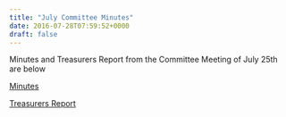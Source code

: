 ```yaml
---
title: "July Committee Minutes"
date: 2016-07-28T07:59:52+0000
draft: false
---
```

Minutes and Treasurers Report from the Committee Meeting of July 25th are below



[Minutes](https://docs.google.com/document/d/1QlYbvmL6vqAWJuec2svoRwPywbgjLkskN2jhGBh7RkQ/edit?usp=sharing)


[Treasurers Report](https://docs.google.com/document/d/1fnjBms0oQQzcWIatGo6hLP_6pCCcyi9oHMNWcEnEBLk/edit?usp=sharing)


